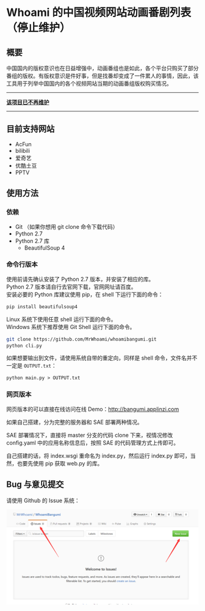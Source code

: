 # Whoami 的中国视频网站动画番剧列表（停止维护）

## 概要
中国国内的版权意识也在日益增强中，动画番组也是如此，各个平台只购买了部分番组的版权。有版权意识是件好事，但是找番却变成了一件累人的事情，因此，该工具用于列举中国国内的各个视频网站当期的动画番组版权购买情况。

----------------------------------------

**[该项目已不再维护](https://www.mrwhoami.com/archives/72)**

--------------------------------------

## 目前支持网站
* AcFun
* bilibili
* 爱奇艺
* 优酷土豆
* PPTV

## 使用方法

### 依赖
* Git （如果你想用 git clone 命令下载代码）
* Python 2.7
* Python 2.7 库
    * BeautifulSoup 4

### 命令行版本
使用前请先确认安装了 Python 2.7 版本，并安装了相应的库。  
Python 2.7 版本请自行去官网下载，官网网址请百度。  
安装必要的 Python 库建议使用 pip，在 shell 下运行下面的命令：

```bash
pip install beautifulsoup4
```

Linux 系统下使用任意 shell 运行下面的命令。  
Windows 系统下推荐使用 Git Shell 运行下面的命令。

```bash
git clone https://github.com/MrWhoami/whoamibangumi.git
python cli.py
```

如果想要输出到文件，请使用系统自带的重定向，同样是 shell 命令，文件名并不一定是 `OUTPUT.txt`：

```
python main.py > OUTPUT.txt
```

### 网页版本
网页版本的可以直接在线访问在线 Demo：<http://bangumi.applinzi.com>

如果自己搭建，分为完整的服务器和 SAE 部署两种情况。

SAE 部署情况下，直接将 master 分支的代码 clone 下来，视情况修改 config.yaml 中的应用名称信息后，按照 SAE 的代码管理方式上传即可。

自己搭建的话，将 index.wsgi 重命名为 index.py，然后运行 index.py 即可，当然，也要先使用 pip 获取 web.py 的库。

## Bug 与意见提交
请使用 Github 的 Issue 系统：

![issue](static/issue.png)
